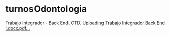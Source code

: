 # turnosOdontologia
Trabajo Integrador - Back End, CTD.
[Uploading Trabajo Integrador Back End I.docx.pdf…]()
